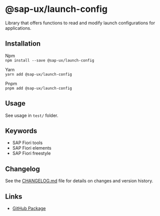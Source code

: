 # @sap-ux/launch-config

Library that offers functions to read and modify launch configurations for applications.


## Installation
Npm   
`npm install --save @sap-ux/launch-config`

Yarn   
`yarn add @sap-ux/launch-config`

Pnpm   
`pnpm add @sap-ux/launch-config`

## Usage
See usage in `test/` folder.

## Keywords
* SAP Fiori tools
* SAP Fiori elements
* SAP Fiori freestyle
## Changelog

See the [CHANGELOG.md](https://github.com/SAP/open-ux-tools/blob/main/packages/launch-config/CHANGELOG.md) file for details on changes and version history.
## Links

- [GitHub Package](https://github.com/SAP/open-ux-tools/tree/main/packages/launch-config)